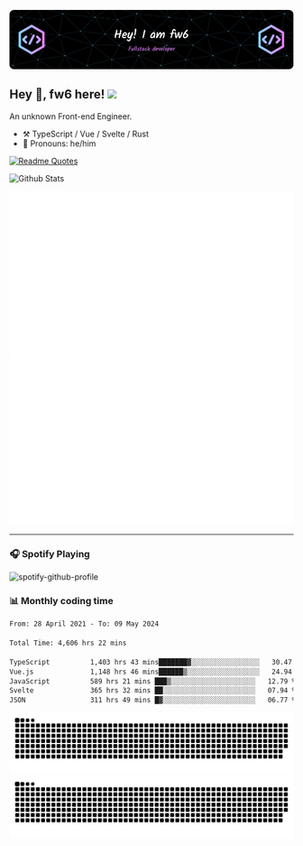 ![Header](github-header-image.png)

## Hey 👋, fw6 here! <img src="https://github.githubassets.com/images/mona-whisper.gif" height="24" />


An unknown Front-end Engineer.

-   :hammer_and_pick: TypeScript / Vue / Svelte / Rust
-   :man: Pronouns: he/him


[![Readme Quotes](https://quotes-github-readme.vercel.app/api?type=horizontal&theme=algolia)](https://github.com/piyushsuthar/github-readme-quotes)



![Github Stats](https://github-readme-stats.vercel.app/api?username=fw6&bg_color=30,e96443,904e95&title_color=fff&text_color=fff)

![](https://raw.githubusercontent.com/fw6/github-stats-transparent/output/generated/overview.svg)
![](https://raw.githubusercontent.com/fw6/github-stats-transparent/output/generated/languages.svg)


---

### 🎧 Spotify Playing

<!-- ![spotify-github-profile](/img/default.svg) -->

![spotify-github-profile](https://spotify-github-profile.vercel.app/api/view.svg?uid=r6wn4hdvypv0lkzyrj0e0pjct&cover_image=true&theme=default&show_offline=true&background_color=9a10ad&interchange=true&bar_color_cover=true)



### :bar_chart: Monthly coding time 

<!--START_SECTION:waka-->

```txt
From: 28 April 2021 - To: 09 May 2024

Total Time: 4,606 hrs 22 mins

TypeScript          1,403 hrs 43 mins███████▓░░░░░░░░░░░░░░░░░   30.47 %
Vue.js              1,148 hrs 46 mins██████▒░░░░░░░░░░░░░░░░░░   24.94 %
JavaScript          589 hrs 21 mins ███▒░░░░░░░░░░░░░░░░░░░░░   12.79 %
Svelte              365 hrs 32 mins ██░░░░░░░░░░░░░░░░░░░░░░░   07.94 %
JSON                311 hrs 49 mins █▓░░░░░░░░░░░░░░░░░░░░░░░   06.77 %
```

<!--END_SECTION:waka-->




![github contribution grid snake animation](https://raw.githubusercontent.com/platane/platane/output/github-contribution-grid-snake-dark.svg#gh-dark-mode-only)![github contribution grid snake animation](https://raw.githubusercontent.com/platane/platane/output/github-contribution-grid-snake.svg#gh-light-mode-only)
